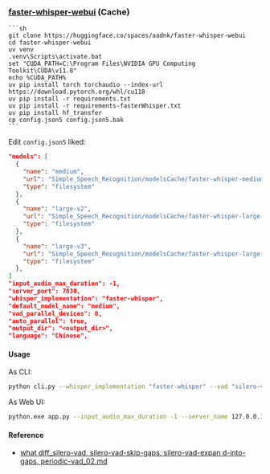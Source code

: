 ### [faster-whisper-webui](https://huggingface.co/spaces/aadnk/faster-whisper-webui) (Cache)

````{tab} From source [^1][^2][^3][^4]
```sh
git clone https://huggingface.co/spaces/aadnk/faster-whisper-webui
cd faster-whisper-webui
uv venv
.venv\Scripts\activate.bat
set "CUDA_PATH=C:\Program Files\NVIDIA GPU Computing Toolkit\CUDA\v11.8"
echo %CUDA_PATH%
uv pip install torch torchaudio --index-url https://download.pytorch.org/whl/cu118
uv pip install -r requirements.txt
uv pip install -r requirements-fasterWhisper.txt
uv pip install hf_transfer
cp config.json5 config.json5.bak
```
````

Edit `config.json5` liked:

```json
"models": [
  {
    "name": "medium",
    "url": "Simple_Speech_Recognition/modelsCache/faster-whisper-medium",
    "type": "filesystem"
  },
  {
    "name": "large-v2",
    "url": "Simple_Speech_Recognition/modelsCache/faster-whisper-large-v2",
    "type": "filesystem"
  },
  {
    "name": "large-v3",
    "url": "Simple_Speech_Recognition/modelsCache/faster-whisper-large-v3",
    "type": "filesystem"
  },
]
"input_audio_max_duration": -1,
"server_port": 7830,
"whisper_implementation": "faster-whisper",
"default_model_name": "medium",
"vad_parallel_devices": 0,
"auto_parallel": true,
"output_dir": "<output_dir>",
"language": "Chinese",
```

#### Usage

As CLI:

```sh
python cli.py --whisper_implementation "faster-whisper" --vad "silero-vad-skip-gaps" --auto_parallel true --vad_parallel_devices 0 --model "large-v2" --language "Chinese" --initial_prompt="对于普通话句子，以中文简体输出" --diarization_num_speakers 1 --auth_token <hf_token> --output_dir "C:/Users/User/Downloads" <input>
```

As Web UI:

```sh
python.exe app.py --input_audio_max_duration -1 --server_name 127.0.0.1 --server_port 7830 --whisper_implementation "faster-whisper" --default_model_name "large-v2" --vad_parallel_devices 0 --auto_parallel true --auth_token <hf_token> --output_dir "C:/Users/User/Downloads"
```

#### Reference

- [what diff_silero-vad, silero-vad-skip-gaps, silero-vad-expan d-into-gaps, periodic-vad_02.md](https://github.com/scillidan/gpt_share/blob/main/what%20diff_silero-vad%2C%20silero-vad-skip-gaps%2C%20silero-vad-expan%20d-into-gaps%2C%20periodic-vad_02.md)

[^1]: [Running Locally](https://huggingface.co/spaces/aadnk/faster-whisper-webui/blob/main/README.md#running-locally)
[^2]: [Enabling custom Japanese model](https://huggingface.co/spaces/aadnk/faster-whisper-webui/discussions/5)
[^3]: [services.py](https://github.com/usoonees/logseq-whisper-subtitles-server/blob/main/logseq_whisper_subtitles_server/services.py)
[^4]: [Segmentation Fault when loading pyannote/speaker-diarization-3.0 in rockylinux9/python3 environment](https://github.com/pyannote/pyannote-audio/issues/1499)
